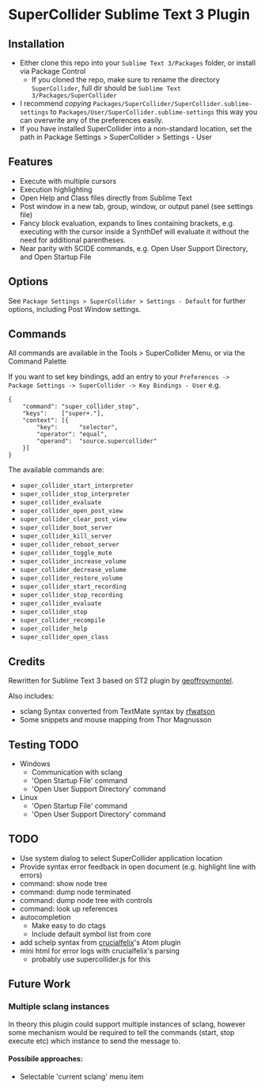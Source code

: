 # SuperCollider Sublime Text 3 Plugin

## Installation

- Either clone this repo into your `Sublime Text 3/Packages` folder, or install via Package Control
    - If you cloned the repo, make sure to rename the directory `SuperCollider`, full dir should be `Sublime Text 3/Packages/SuperCollider`
- I recommend *copying* `Packages/SuperCollider/SuperCollider.sublime-settings` to `Packages/User/SuperCollider.sublime-settings` this way you can overwrite any of the preferences easily.
- If you have installed SuperCollider into a non-standard location, set the path in Package Settings > SuperCollider > Settings - User

## Features

- Execute with multiple cursors
- Execution highlighting
- Open Help and Class files directly from Sublime Text
- Post window in a new tab, group, window, or output panel (see settings file)
- Fancy block evaluation, expands to lines containing brackets, e.g. executing with the cursor inside a SynthDef will evaluate it without the need for additional parentheses.
- Near parity with SCIDE commands, e.g. Open User Support Directory, and Open Startup File

## Options

See `Package Settings > SuperCollider > Settings - Default` for further options, including Post Window settings.

## Commands

All commands are available in the Tools > SuperCollider Menu, or via the Command Palette

If you want to set key bindings, add an entry to your `Preferences -> Package Settings -> SuperCollider -> Key Bindings - User` e.g.

    {
        "command": "super_collider_stop",
        "keys":    ["super+."],
        "context": [{
            "key":      "selector",
            "operator": "equal",
            "operand":  "source.supercollider"
        }]
    }

The available commands are:

- `super_collider_start_interpreter`
- `super_collider_stop_interpreter`
- `super_collider_evaluate`
- `super_collider_open_post_view`
- `super_collider_clear_post_view`
- `super_collider_boot_server`
- `super_collider_kill_server`
- `super_collider_reboot_server`
- `super_collider_toggle_mute`
- `super_collider_increase_volume`
- `super_collider_decrease_volume`
- `super_collider_restore_volume`
- `super_collider_start_recording`
- `super_collider_stop_recording`
- `super_collider_evaluate`
- `super_collider_stop`
- `super_collider_recompile`
- `super_collider_help`
- `super_collider_open_class`


## Credits

Rewritten for Sublime Text 3 based on ST2 plugin by [geoffroymontel](https://github.com/geoffroymontel/supercollider-package-for-sublime-text).

Also includes:
- sclang Syntax converted from TextMate syntax by [rfwatson](https://github.com/rfwatson/supercollider-tmbundle)
- Some snippets and mouse mapping from Thor Magnusson

## Testing TODO

- Windows
    - Communication with sclang
    - 'Open Startup File' command
    - 'Open User Support Directory' command
- Linux
    - 'Open Startup File' command
    - 'Open User Support Directory' command

## TODO

- Use system dialog to select SuperCollider application location
- Provide syntax error feedback in open document (e.g. highlight line with errors)
- command: show node tree
- command: dump node terminated
- command: dump node tree with controls
- command: look up references
- autocompletion
    - Make easy to do ctags
    - Include default symbol list from core
- add schelp syntax from [crucialfelix](https://github.com/crucialfelix)'s Atom plugin
- mini html for error logs with crucialfelix's parsing
    + probably use supercollider.js for this

## Future Work

### Multiple sclang instances

In theory this plugin could support multiple instances of sclang, however some
mechanism would be required to tell the commands (start, stop execute etc) which
instance to send the message to.

#### Possibile approaches:

- Selectable 'current sclang' menu item
